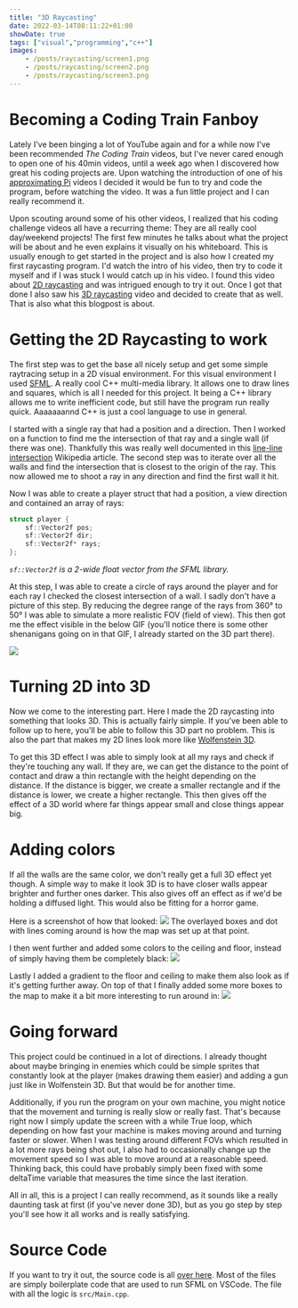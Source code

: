 ```yaml
---
title: "3D Raycasting"
date: 2022-03-14T08:11:22+01:00
showDate: true
tags: ["visual","programming","c++"]
images:
    - /posts/raycasting/screen1.png
    - /posts/raycasting/screen2.png
    - /posts/raycasting/screen3.png
---
```


# Becoming a Coding Train Fanboy
Lately I've been binging a lot of YouTube again and for a while now I've been recommended *The Coding Train* videos, but I've never cared enough to open one of his 40min videos, until a week ago when I discovered how great his coding projects are. Upon watching the introduction of one of his [approximating Pi](https://www.youtube.com/watch?v=5cNnf_7e92Q) videos I decided it would be fun to try and code the program, before watching the video. It was a fun little project and I can really recommend it.

Upon scouting around some of his other videos, I realized that his coding challenge videos all have a recurring theme: They are all really cool day/weekend projects! The first few minutes he talks about what the project will be about and he even explains it visually on his whiteboard. This is usually enough to get started in the project and is also how I created my first raycasting program. I'd watch the intro of his video, then try to code it myself and if I was stuck I would catch up in his video. I found this video about [2D raycasting](https://www.youtube.com/watch?v=TOEi6T2mtHo) and was intrigued enough to try it out. Once I got that done I also saw his [3D raycasting](https://www.youtube.com/watch?v=vYgIKn7iDH8) video and decided to create that as well. That is also what this blogpost is about.

# Getting the 2D Raycasting to work
The first step was to get the base all nicely setup and get some simple raytracing setup in a 2D visual environment. For this visual environment I used [SFML](https://www.sfml-dev.org/). A really cool C++ multi-media library. It allows one to draw lines and squares, which is all I needed for this project. It being a C++ library allows me to write inefficient code, but still have the program run really quick. Aaaaaaannd C++ is just a cool language to use in general.

I started with a single ray that had a position and a direction. Then I worked on a function to find me the intersection of that ray and a single wall (if there was one). Thankfully this was really well documented in this [line-line intersection](https://en.wikipedia.org/wiki/Line%E2%80%93line_intersection#Given_two_points_on_each_line_segment) Wikipedia article. The second step was to iterate over all the walls and find the intersection that is closest to the origin of the ray. This now allowed me to shoot a ray in any direction and find the first wall it hit.

Now I was able to create a player struct that had a position, a view direction and contained an array of rays:
```cpp
struct player {
    sf::Vector2f pos;
    sf::Vector2f dir;
    sf::Vector2f* rays;
};
```
*`sf::Vector2f` is a 2-wide float vector from the SFML library.*

At this step, I was able to create a circle of rays around the player and for each ray I checked the closest intersection of a wall. I sadly don't have a picture of this step. By reducing the degree range of the rays from 360° to 50° I was able to simulate a more realistic FOV (field of view). This then got me the effect visible in the below GIF (you'll notice there is some other shenanigans going on in that GIF, I already started on the 3D part there).

![](https://imgur.com/LkUAqtA.gif)

# Turning 2D into 3D
Now we come to the interesting part. Here I made the 2D raycasting into something that looks 3D. This is actually fairly simple. If you've been able to follow up to here, you'll be able to follow this 3D part no problem. This is also the part that makes my 2D lines look more like [Wolfenstein 3D](https://en.wikipedia.org/wiki/Wolfenstein_3D).

To get this 3D effect I was able to simply look at all my rays and check if they're touching any wall. If they are, we can get the distance to the point of contact and draw a thin rectangle with the height depending on the distance. If the distance is bigger, we create a smaller rectangle and if the distance is lower, we create a higher rectangle. This then gives off the effect of a 3D world where far things appear small and close things appear big.

# Adding colors
If all the walls are the same color, we don't really get a full 3D effect yet though. A simple way to make it look 3D is to have closer walls appear brighter and further ones darker. This also gives off an effect as if we'd be holding a diffused light. This would also be fitting for a horror game.

Here is a screenshot of how that looked:
![](/posts/raycasting/screen1.png)
The overlayed boxes and dot with lines coming around is how the map was set up at that point.


I then went further and added some colors to the ceiling and floor, instead of simply having them be completely black:
![](/posts/raycasting/screen2.png)


Lastly I added a gradient to the floor and ceiling to make them also look as if it's getting further away. On top of that I finally added some more boxes to the map to make it a bit more interesting to run around in:
![](/posts/raycasting/screen3.png)


# Going forward
This project could be continued in a lot of directions. I already thought about maybe bringing in enemies which could be simple sprites that constantly look at the player (makes drawing them easier) and adding a gun just like in Wolfenstein 3D. But that would be for another time.

Additionally, if you run the program on your own machine, you might notice that the movement and turning is really slow or really fast. That's because right now I simply update the screen with a while True loop, which depending on how fast your machine is makes moving around and turning faster or slower. When I was testing around different FOVs which resulted in a lot more rays being shot out, I also had to occasionally change up the movement speed so I was able to move around at a reasonable speed. Thinking back, this could have probably simply been fixed with some deltaTime variable that measures the time since the last iteration.

All in all, this is a project I can really recommend, as it sounds like a really daunting task at first (if you've never done 3D), but as you go step by step you'll see how it all works and is really satisfying.

# Source Code
If you want to try it out, the source code is all [over here](https://github.com/markbeep/3D-Simple-Raycasting). Most of the files are simply boilerplate code that are used to run SFML on VSCode. The file with all the logic is `src/Main.cpp`.